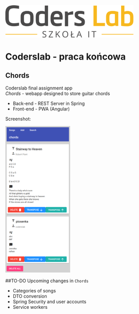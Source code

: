 <img alt="Logo" src="coderslab.svg" width="400">

# Coderslab - praca końcowa
## Chords
Coderslab final assignment app  
*Chords* - webapp designed to store guitar chords  
  
  * Back-end - REST Server in Spring  
  * Front-end - PWA (Angular)



Screenshot:  
  
<img alt="chords app screenshot" src="img/chords_screenshot_1.png" width="40%">

##TO-DO
Upcoming changes in `Chords`
* Categories of songs
* DTO conversion
* Spring Security and user accounts
* Service workers
